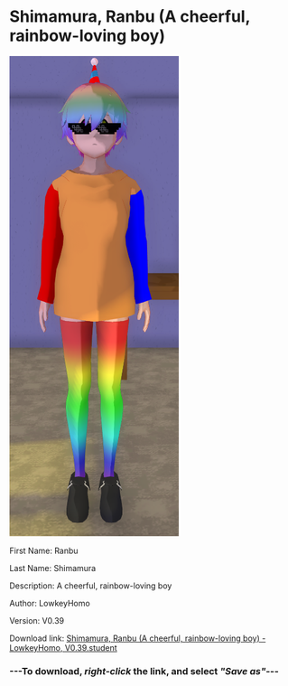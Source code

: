 # Shimamura, Ranbu (A cheerful, rainbow-loving boy)

<img src = "https://raw.githubusercontent.com/Arbiter1223/Daigaku-Gurashi-Custom-Students/master/Students/Files/Shimamura%2C%20Ranbu%20(A%20cheerful%2C%20rainbow-loving%20boy).png">

First Name: Ranbu

Last Name: Shimamura

Description: A cheerful, rainbow-loving boy

Author: LowkeyHomo

Version: V0.39

Download link: <a href="https://raw.githubusercontent.com/Arbiter1223/Daigaku-Gurashi-Custom-Students/master/Students/Files/Shimamura%2C%20Ranbu%20(A%20cheerful%2C%20rainbow-loving%20boy)%20-%20LowkeyHomo%2C%20V0.39.student">Shimamura, Ranbu (A cheerful, rainbow-loving boy) - LowkeyHomo, V0.39.student</a>

### ---**To download, _right-click_ the link, and select _"Save as"_**---
